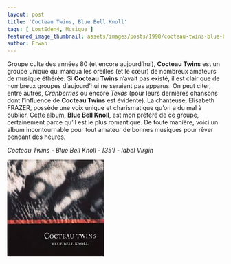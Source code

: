 ```yaml
---
layout: post
title: 'Cocteau Twins, Blue Bell Knoll'
tags: [ LostEden4, Musique ]
featured_image_thumbnail: assets/images/posts/1998/cocteau-twins-blue-bell-knoll.jpg
author: Erwan
---
```


Groupe culte des années 80 (et encore aujourd’hui), **Cocteau Twins** est un groupe unique qui marqua les oreilles (et le cœur) de nombreux amateurs de musique éthérée. Si **Cocteau Twins** n’avait pas existé, il est clair que de nombreux groupes d’aujourd’hui ne seraient pas apparus. On peut citer, entre autres, *Cranberries* ou encore *Texas* (pour leurs dernières chansons dont l’influence de **Cocteau Twins** est évidente). La chanteuse, Elisabeth FRAZER, possède une voix unique et charismatique qu’on a du mal à oublier. Cette album, **Blue Bell Knoll**, est mon préféré de ce groupe, certainement parce qu’il est le plus romantique. De toute manière, voici un album incontournable pour tout amateur de bonnes musiques pour rêver pendant des heures.            

*Cocteau Twins - Blue Bell Knoll - [35′] - label Virgin*

![Cocteau Twinw, Blue Bell Knoll](assets/images/posts/1998/cocteau-twins-blue-bell-knoll.jpg) 